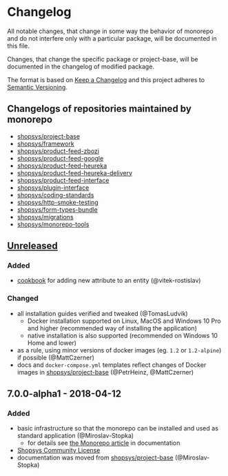 # Changelog
All notable changes, that change in some way the behavior of monorepo and do not interfere only with a particular package, will be documented in this file.

Changes, that change the specific package or project-base, will be documented in the changelog of modified package.

The format is based on [Keep a Changelog](http://keepachangelog.com/en/1.0.0/)
and this project adheres to [Semantic Versioning](http://semver.org/spec/v2.0.0.html).

## Changelogs of repositories maintained by monorepo

* [shopsys/project-base](./project-base/CHANGELOG.md)
* [shopsys/framework](./packages/framework/CHANGELOG.md)
* [shopsys/product-feed-zbozi](./packages/product-feed-zbozi/CHANGELOG.md)
* [shopsys/product-feed-google](./packages/product-feed-google/CHANGELOG.md)
* [shopsys/product-feed-heureka](./packages/product-feed-heureka/CHANGELOG.md)
* [shopsys/product-feed-heureka-delivery](./packages/product-feed-heureka-delivery/CHANGELOG.md)
* [shopsys/product-feed-interface](./packages/product-feed-interface/CHANGELOG.md)
* [shopsys/plugin-interface](./packages/plugin-interface/CHANGELOG.md)
* [shopsys/coding-standards](./packages/coding-standards/CHANGELOG.md)
* [shopsys/http-smoke-testing](./packages/http-smoke-testing/CHANGELOG.md)
* [shopsys/form-types-bundle](./packages/form-types-bundle/CHANGELOG.md)
* [shopsys/migrations](./packages/migrations/CHANGELOG.md)
* [shopsys/monorepo-tools](./packages/monorepo-tools/CHANGELOG.md)

## [Unreleased]
### Added
- [cookbook](docs/cookbook/adding-new-attribute-to-an-entity.md) for adding new attribute to an entity (@vitek-rostislav)

### Changed
- all installation guides verified and tweaked (@TomasLudvik)
    - Docker installation supported on Linux, MacOS and Windows 10 Pro and higher (recommended way of installing the application)
    - native installation is also supported (recommended on Windows 10 Home and lower)
- as a rule, using minor versions of docker images (eg. `1.2` or `1.2-alpine`) if possible (@MattCzerner)
- docs and `docker-compose.yml` templates reflect changes of Docker images in [shopsys/project-base](./project-base/CHANGELOG.md) (@PetrHeinz, @MattCzerner)

## 7.0.0-alpha1 - 2018-04-12
### Added
- basic infrastructure so that the monorepo can be installed and used as standard application (@Miroslav-Stopka)
    - for details see [the Monorepo article](./docs/introduction/monorepo.md#infrastructure) in documentation
- [Shopsys Community License](./LICENSE)
- documentation was moved from [shopsys/project-base](https://github.com/shopsys/project-base) (@Miroslav-Stopka)

[Unreleased]: https://github.com/shopsys/shopsys/compare/v7.0.0-alpha1...HEAD
